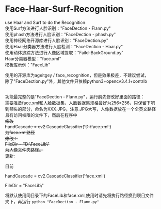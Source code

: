 # Face-Haar-Surf-Recognition
use Haar and Surf to do the Recognition<br>
使用Surf方法进行人脸识别："FaceDection - Flann.py"<br>
使用phash方法进行人脸识别："FaceDection - phash.py"<br>
使用神经网络开源库进行人脸识别："FaceDection.py"<br>
使用Haar分类器方法进行人脸检测："FaceDection - Haar.py"<br>
使用动体追踪方法进行人像区域提取："Faild-BackGround.py"<br>
Haar分类器模型："face.xml"<br>
模板库示例："FaceLib"<br>

使用的开源库为ageitgey / face_recognition，但是效果极差，不建议尝试，<br>
除了"FaceDection.py"外，其他文件只依赖python3+opencv3.4.1+contrib<br><br>

功能最完整的是"FaceDection - Flann.py"，运行前先修改好里面的路径：<br>
需要准备face.xml和人脸数据集，人脸数据集规格最好为256*256，只保留下吧到额头的部分，命名为XXX.JPG，注意.JPG大写，人像数据放在一个全英文路径且有访问权限的文件下，然后在程序中<br>
<del>
修改<br>
handCascade = cv2.CascadeClassifier('D:\\face.xml')<br>
为face.xml路径<br>
修改：<br>
FileDir = "D:\\FaceLib\\"<br>
为人像文件夹路径。<br>
</del>
更新:

目前

handCascade = cv2.CascadeClassifier('face.xml')

FileDir = "FaceLib\\"

将默认使用同目录下的FaceLib和face.xml,使用时请先将执行路径换到项目文件夹下，再运行
`python "FaceDection - Flann.py"`

